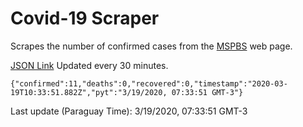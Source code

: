 # Covid-19 Scraper

Scrapes the number of confirmed cases from the [MSPBS](https://www.mspbs.gov.py/covid-19.php) web page.

[JSON Link](https://jmayalag.github.io/covid19-scrape/cases.json)
Updated every 30 minutes.
```
{"confirmed":11,"deaths":0,"recovered":0,"timestamp":"2020-03-19T10:33:51.882Z","pyt":"3/19/2020, 07:33:51 GMT-3"}
```
Last update (Paraguay Time): 3/19/2020, 07:33:51 GMT-3